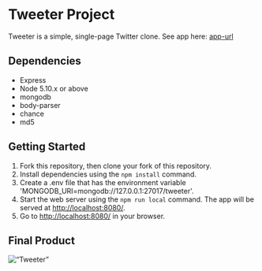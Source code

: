 # Tweeter Project

Tweeter is a simple, single-page Twitter clone.
See app here: [app-url](https://guarded-scrubland-24713.herokuapp.com/)

## Dependencies

- Express
- Node 5.10.x or above
- mongodb
- body-parser
- chance
- md5

## Getting Started

1. Fork this repository, then clone your fork of this repository.
2. Install dependencies using the `npm install` command.
3. Create a .env file that has the environment variable 'MONGODB_URI=mongodb://127.0.0.1:27017/tweeter'.
3. Start the web server using the `npm run local` command. The app will be served at <http://localhost:8080/>.
4. Go to <http://localhost:8080/> in your browser.

## Final Product

![“Tweeter”](https://github.com/tasha-urbancic/tweeter/blob/master/docs/tweeter-compose-tweet.gif?raw=true)


